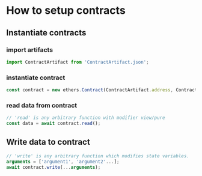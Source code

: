 # How to setup contracts

## Instantiate contracts

### import artifacts

```js
import ContractArtifact from 'ContractArtifact.json';
```

### instantiate contract

```js
const contract = new ethers.Contract(ContractArtifact.address, ContractArtifacts.abi, provider);
```

### read data from contract

```js
// 'read' is any arbitrary function with modifier view/pure
const data = await contract.read();
```

## Write data to contract

```js
// 'write' is any arbitrary function which modifies state variables.
arguments = ['argument1', 'argument2'...];
await contract.write(...arguments);
```